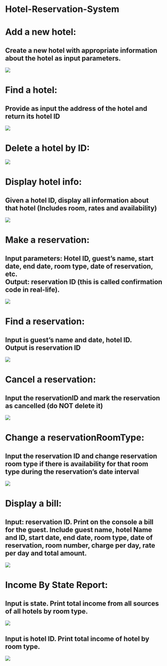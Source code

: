 # Hotel-Reservation-System
<H1>Add a new hotel:</H1> <H2> Create a new hotel with appropriate information about the hotel as input parameters.</H2> 

![](https://raw.githubusercontent.com/NardosMe/Hotel-Reservation-System/master/add_hotel.png)
<H1>Find a hotel:</H1> <H2> Provide as input the address of the hotel and return its hotel ID</H2> 

![](https://raw.githubusercontent.com/NardosMe/Hotel-Reservation-System/master/find_hotel.png)
<H1>Delete a hotel by ID:</H2> 

![](https://raw.githubusercontent.com/NardosMe/Hotel-Reservation-System/master/delete_hotel.png)
<H1>Display hotel info:</H1> <H2> Given a hotel ID, display all information about that hotel (Includes room, rates and availability)</H2> 

![](https://github.com/NardosMe/Hotel-Reservation-System/blob/master/Display%20hotel%20info.png?raw=true)
<H1>Make a reservation:</H1> <H2> Input parameters: Hotel ID, guest’s name, start date, end date, room type, date of reservation, etc. <br>Output: reservation ID (this is called confirmation code in real-life).</H2> 

![](https://raw.githubusercontent.com/NardosMe/Hotel-Reservation-System/master/make%20reservation.png)
<H1>Find a reservation:</H1> <H2> Input is guest’s name and date, hotel ID. <br>Output is reservation ID</H2> 

![](https://raw.githubusercontent.com/NardosMe/Hotel-Reservation-System/master/find%20reservation.png)
<H1>Cancel a reservation:</H1> <H2> Input the reservationID and mark the reservation as cancelled (do NOT delete it)</H2> 

![](https://raw.githubusercontent.com/NardosMe/Hotel-Reservation-System/master/cancel%20reservation.png)
<H1>Change a reservationRoomType:</H1> <H2> Input the reservation ID and change reservation room type if there is availability for that room type during the reservation’s date interval</H2> 

![](https://raw.githubusercontent.com/NardosMe/Hotel-Reservation-System/master/change_roomtype.png)
<H1>Display a bill:</H1> <H2> Input: reservation ID. Print on the console a bill for the guest. 
Include guest name, hotel Name and ID, start date, end date, room type, date of reservation, room number, charge per day, rate per day and total amount.</H2> 

![](https://raw.githubusercontent.com/NardosMe/Hotel-Reservation-System/master/display%20bill.png)
<H1>Income By State Report:</H1>

<H2>Input is state. Print total income from all sources of all hotels by room type.</H2>

![](https://raw.githubusercontent.com/NardosMe/Hotel-Reservation-System/master/income_by_state.png)

<H2>Input is hotel ID. Print total income of hotel by room type. </H2>

![](https://raw.githubusercontent.com/NardosMe/Hotel-Reservation-System/master/income_by_id.png)
